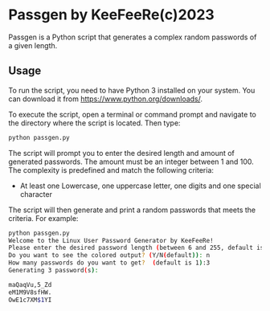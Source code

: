 # Passgen by KeeFeeRe(c)2023

Passgen is a Python script that generates a complex random passwords of a given length.

## Usage

To run the script, you need to have Python 3 installed on your system. You can download it from https://www.python.org/downloads/.

To execute the script, open a terminal or command prompt and navigate to the directory where the script is located. Then type:

```bash
python passgen.py
```

The script will prompt you to enter the desired length and amount of generated passwords. The amount must be an integer between 1 and 100. The complexity is predefined and match the following criteria:

- At least one Lowercase, one uppercase letter, one digits and one special character

The script will then generate and print a random passwords that meets the criteria. For example:

```bash
python passgen.py
Welcome to the Linux User Password Generator by KeeFeeRe!
Please enter the desired password length (between 6 and 255, default is 8): 12
Do you want to see the colored output? (Y/N(default)): n
How many passwords do you want to get?  (default is 1):3
Generating 3 password(s):

maQaqVu,5_Zd
eM1M9V8sfHW.
OwE1c7XM$1YI
```
